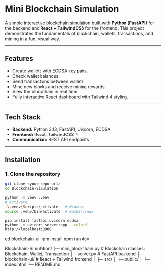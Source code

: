# Mini Blockchain Simulation

A simple interactive blockchain simulation built with **Python (FastAPI)** for the backend and **React + TailwindCSS** for the frontend. This project demonstrates the fundamentals of blockchain, wallets, transactions, and mining in a fun, visual way.

---

## Features

- Create wallets with ECDSA key pairs.
- Check wallet balances.
- Send transactions between wallets.
- Mine new blocks and receive mining rewards.
- View the blockchain in real time.
- Fully interactive React dashboard with Tailwind 4 styling.

---

## Tech Stack

- **Backend:** Python 3.13, FastAPI, Uvicorn, ECDSA
- **Frontend:** React, TailwindCSS 4
- **Communication:** REST API endpoints

---

## Installation

### 1. Clone the repository

```bash
git clone <your-repo-url>
cd Blockchain-Simulation

python -m venv .venv
# Activate
.\.venv\Scripts\activate   # Windows
source .venv/bin/activate  # macOS/Linux

pip install fastapi uvicorn ecdsa
python -m uvicorn server:app --reload
http://localhost:8000

```
cd blockchain-ui
npm install
npm run dev



Blockchain-Simulation/
├─ mini_blockchain.py      # Blockchain classes: Blockchain, Wallet, Transaction
├─ server.py               # FastAPI backend
├─ blockchain-ui/          # React + Tailwind frontend
│  ├─ src/
│  ├─ public/
│  └─ index.html
└─ README.md







